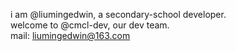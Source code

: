 i am @liumingedwin, a secondary-school developer.  
welcome to @cmcl-dev, our dev team.  
mail: liumingedwin@163.com  

